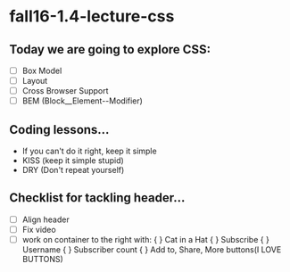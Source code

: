 # fall16-1.4-lecture-css

## Today we are going to explore CSS:
- [ ] Box Model
- [ ] Layout
- [ ] Cross Browser Support
- [ ] BEM (Block__Element--Modifier)

## Coding lessons...
- If you can't do it right, keep it simple
- KISS (keep it simple stupid)
- DRY (Don't repeat yourself)

## Checklist for tackling header...
- [ ] Align header
- [ ] Fix video
- [ ] work on container to the right with:
        { } Cat in a Hat
        { } Subscribe
        { } Username
        { } Subscriber count
        { } Add to, Share, More buttons(I LOVE BUTTONS)

